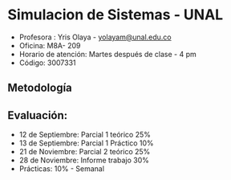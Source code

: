 # Simulacion de Sistemas - UNAL
- Profesora : Yris Olaya - yolayam@unal.edu.co
- Oficina: M8A- 209
- Horario de atención: Martes después de clase - 4 pm
- Código: 3007331

## Metodología

## Evaluación:
- 12 de Septiembre: Parcial 1 teórico 25%
- 13 de Septiembre: Parcial 1 Práctico 10%
- 21 de Noviembre: Parcial 2 teórico 25%
- 28 de Noviembre: Informe trabajo 30%
- Prácticas: 10% - Semanal

